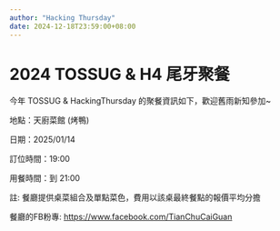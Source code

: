 ```yaml
---
author: "Hacking Thursday"
date: 2024-12-18T23:59:00+08:00
---
```

# 2024 TOSSUG & H4 尾牙聚餐

今年 TOSSUG & HackingThursday 的聚餐資訊如下，歡迎舊雨新知參加~

地點：天廚菜館 (烤鴨)

日期：2025/01/14

訂位時間：19:00

用餐時間：到 21:00

註: 餐廳提供桌菜組合及單點菜色，費用以該桌最終餐點的報價平均分擔

餐廳的FB粉專: https://www.facebook.com/TianChuCaiGuan
